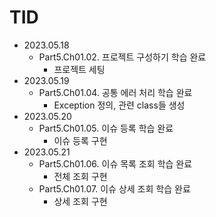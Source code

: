 # TID

- 2023.05.18
    - Part5.Ch01.02. 프로젝트 구성하기 학습 완료
        - 프로젝트 세팅
- 2023.05.19
    - Part5.Ch01.04. 공통 에러 처리 학습 완료
        - Exception 정의, 관련 class들 생성
- 2023.05.20
    - Part5.Ch01.05. 이슈 등록 학습 완료
        - 이슈 등록 구현
- 2023.05.21
    - Part5.Ch01.06. 이슈 목록 조회 학습 완료
        - 전체 조회 구현
    - Part5.Ch01.07. 이슈 상세 조회 학습 완료
        - 상세 조회 구현
